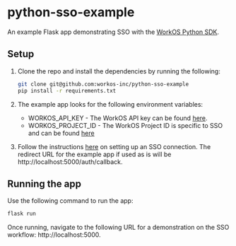 # python-sso-example
An example Flask app demonstrating SSO with the [WorkOS Python SDK](https://github.com/workos-inc/workos-python).

## Setup
1. Clone the repo and install the dependencies by running the following:
    ```bash
    git clone git@github.com:workos-inc/python-sso-example
    pip install -r requirements.txt
    ```
1. The example app looks for the following environment variables:
    - WORKOS_API_KEY - The WorkOS API key can be found [here](https://dashboard.workos.com/api-keys).
    - WORKOS_PROJECT_ID - The WorkOS Project ID is specific to SSO and can be found [here](https://dashboard.workos.com/sso/configuration)

1. Follow the instructions [here](https://docs.workos.com/sso/integration-guide) on setting up an SSO connection. The redirect URL for the example app if used as is will be http://localhost:5000/auth/callback.

## Running the app
Use the following command to run the app:
```bash
flask run
```

Once running, navigate to the following URL for a demonstration on the SSO workflow: http://localhost:5000.
